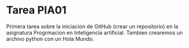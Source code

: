 # Tarea PIA01
 Primera tarea sobre la iniciacion de GitHub (crear un repositorio) en la asignatura Progrmacion en Inteligencia artificial.
 Tambien crearemos un archivo python con un Hola Mundo.
